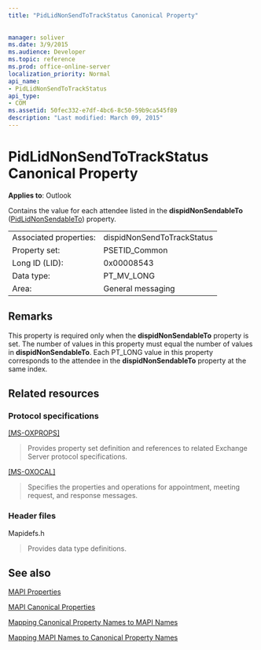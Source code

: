 ```yaml
---
title: "PidLidNonSendToTrackStatus Canonical Property"
 
 
manager: soliver
ms.date: 3/9/2015
ms.audience: Developer
ms.topic: reference
ms.prod: office-online-server
localization_priority: Normal
api_name:
- PidLidNonSendToTrackStatus
api_type:
- COM
ms.assetid: 50fec332-e7df-4bc6-8c50-59b9ca545f89
description: "Last modified: March 09, 2015"
---
```


# PidLidNonSendToTrackStatus Canonical Property

  
  
**Applies to**: Outlook 
  
Contains the value for each attendee listed in the **dispidNonSendableTo** ([PidLidNonSendableTo](pidlidnonsendableto-canonical-property.md)) property.
  
|||
|:-----|:-----|
|Associated properties:  <br/> |dispidNonSendToTrackStatus  <br/> |
|Property set:  <br/> |PSETID_Common  <br/> |
|Long ID (LID):  <br/> |0x00008543  <br/> |
|Data type:  <br/> |PT_MV_LONG  <br/> |
|Area:  <br/> |General messaging  <br/> |
   
## Remarks

This property is required only when the **dispidNonSendableTo** property is set. The number of values in this property must equal the number of values in **dispidNonSendableTo**. Each PT_LONG value in this property corresponds to the attendee in the **dispidNonSendableTo** property at the same index. 
  
## Related resources

### Protocol specifications

[[MS-OXPROPS]](http://msdn.microsoft.com/library/f6ab1613-aefe-447d-a49c-18217230b148%28Office.15%29.aspx)
  
> Provides property set definition and references to related Exchange Server protocol specifications.
    
[[MS-OXOCAL]](http://msdn.microsoft.com/library/09861fde-c8e4-4028-9346-e7c214cfdba1%28Office.15%29.aspx)
  
> Specifies the properties and operations for appointment, meeting request, and response messages.
    
### Header files

Mapidefs.h
  
> Provides data type definitions.
    
## See also



[MAPI Properties](mapi-properties.md)
  
[MAPI Canonical Properties](mapi-canonical-properties.md)
  
[Mapping Canonical Property Names to MAPI Names](mapping-canonical-property-names-to-mapi-names.md)
  
[Mapping MAPI Names to Canonical Property Names](mapping-mapi-names-to-canonical-property-names.md)

